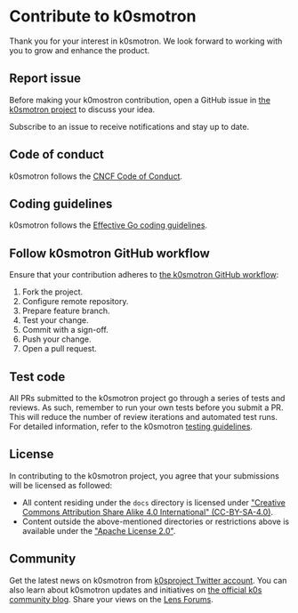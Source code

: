 # Contribute to k0smotron

Thank you for your interest in k0smotron.
We look forward to working with you to grow and enhance the product.

## Report issue

Before making your k0mostron contribution, open a GitHub issue in
[the k0smotron project](https://github.com/k0sproject/k0smotron/issues)
to discuss your idea.

Subscribe to an issue to receive notifications and stay up to date.

## Code of conduct

k0smotron follows the [CNCF Code of Conduct](https://github.com/cncf/foundation/blob/master/code-of-conduct.md).

## Coding guidelines

k0smotron follows the [Effective Go coding guidelines](https://go.dev/doc/effective_go).

## Follow k0smotron GitHub workflow

Ensure that your contribution adheres to [the k0smotron GitHub workflow](contribute-workflow.md):

1. Fork the project.
1. Configure remote repository.
1. Prepare feature branch.
1. Test your change.
1. Commit with a sign-off.
1. Push your change.
1. Open a pull request.

## Test code

All PRs submitted to the k0smotron project go through a series of tests and reviews.
As such, remember to run your own tests before you submit a PR.
This will reduce the number of review iterations and automated test runs.
For detailed information, refer to the k0smotron [testing guidelines](contribute-testing.md).

## License

In contributing to the k0smotron project, you agree that your submissions will be licensed as followed:

- All content residing under the `docs` directory is licensed under
["Creative Commons Attribution Share Alike 4.0 International" (CC-BY-SA-4.0)](../LICENSE).
- Content outside the above-mentioned directories or restrictions above is
available under the ["Apache License 2.0"](../../LICENSE).

## Community

Get the latest news on k0smotron from [k0sproject Twitter account](https://twitter.com/k0sproject).
You can also learn about k0smotron updates and initiatives on [the official k0s community blog](https://medium.com/k0sproject).
Share your views on the [Lens Forums](https://forums.k8slens.dev/).
